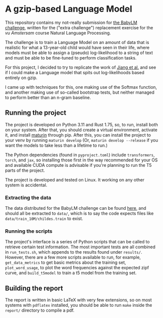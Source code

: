 # A gzip-based Language Model

This repository contains my not-really submission for [the BabyLM challenge](https://babylm.github.io/), written for the ("extra challenge") replacement exercise for the _vu Amstersam_ course Natural Language Processing.

The challenge is to train a Language Model on an amount of data that is realistic for what a 13-year-old child would have seen in their life, where models must be able to assign a (pseudo) log-likelihood to a string of text and must be able to be fine-tuned to perform classification tasks.

For this project, I decided to try to replicate the work of [Jiang et al.](https://doi.org/10.48550/arXiv.2212.09410) and see if I could make a Language model that spits out log-likelihoods based entirely on gzip.

I came up with techniques for this, one making use of the Softmax function, and another making use of so-called bootstrap tests, but neither managed to perform better than an n-gram baseline.

## Running the project

The project is developed on Python 3.11 and Rust 1.75, so, to run, install both on your system. After that, you should create a virtual environment, activate it, and install [maturin](https://pypi.org/project/maturin/) through pip. After this, you can install the project to your venv by running `maturin develop` (Or, `maturin develop --release` if you want the models to take less than a lifetime to run.)

The Python dependencies (found in `pyproject.toml`) include `transformers`, `torch`, and `jax`, so installing those first in the way recommended for your OS and available CUDA compute is advisable if you're planning to run the T5 parts of the project.

The project is developed and tested on Linux. It working on any other system is accidental.

### Extracting the data

The data distributed for the BabyLM challenge can be found [here](https://osf.io/ad7qg/), and should all be extracted to `data/`, which is to say the code expects files like `data/train_10M/childes.train` to exist.

### Running the scripts

The project's interface is a series of Python scripts that can be called to retrieve certain test information. The most important tests are all combined in `run_tests.sh`, which appends to the results found under `results/`. However, there are a few more scripts available to run, for example, `get_data_metrics` to get basic metrics about the training set, `plot_word_usage`, to plot the word frequencies against the expected zipf curve, and `build_t5model` to train a t5 model from the training set.

## Building the report

The report is written in basic LaTeX with very few extensions, so on most systems with `pdflatex` installed, you should be able to run `make` inside the `report/` directory to compile a pdf.
